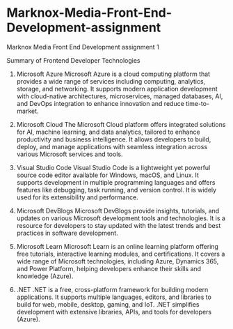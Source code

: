 # Marknox-Media-Front-End-Development-assignment
Marknox Media Front End Development assignment 1



Summary of Frontend Developer Technologies


1. Microsoft Azure
Microsoft Azure is a cloud computing platform that provides a wide range of services including computing, analytics, storage, and networking. It supports modern application development with cloud-native architectures, microservices, managed databases, AI, and DevOps integration to enhance innovation and reduce time-to-market​​.

2. Microsoft Cloud
The Microsoft Cloud platform offers integrated solutions for AI, machine learning, and data analytics, tailored to enhance productivity and business intelligence. It allows developers to build, deploy, and manage applications with seamless integration across various Microsoft services and tools​.

3. Visual Studio Code
Visual Studio Code is a lightweight yet powerful source code editor available for Windows, macOS, and Linux. It supports development in multiple programming languages and offers features like debugging, task running, and version control. It is widely used for its extensibility and performance​​.

4. Microsoft DevBlogs
Microsoft DevBlogs provide insights, tutorials, and updates on various Microsoft development tools and technologies. It is a resource for developers to stay updated with the latest trends and best practices in software development​.

5. Microsoft Learn
Microsoft Learn is an online learning platform offering free tutorials, interactive learning modules, and certifications. It covers a wide range of Microsoft technologies, including Azure, Dynamics 365, and Power Platform, helping developers enhance their skills and knowledge​ (Azure)​.

6. .NET
.NET is a free, cross-platform framework for building modern applications. It supports multiple languages, editors, and libraries to build for web, mobile, desktop, gaming, and IoT. .NET simplifies development with extensive libraries, APIs, and tools for developers​ (Azure)​.
